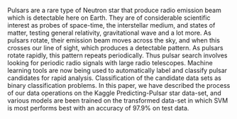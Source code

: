 Pulsars are a rare type of Neutron star that produce radio emission beam which is detectable here on Earth. They are of considerable scientific interest as probes of space-time, the interstellar medium, and states of matter, testing general relativity, gravitational wave and a lot more. As pulsars rotate, their emission beam moves across the sky, and when this crosses our line of sight, which produces a detectable pattern. As pulsars rotate rapidly, this pattern repeats periodically. Thus pulsar search involves looking for periodic radio signals with large radio telescopes. Machine learning tools are now being used to automatically label and classify pulsar candidates for rapid analysis. Classification of the candidate data sets as binary classification problems. In this paper, we have described the process of our data operations on the Kaggle Predicting-Pulsar star data-set, and various models are been trained on the transformed data-set in which SVM is most performs best with an accuracy of 97.9% on test data.
